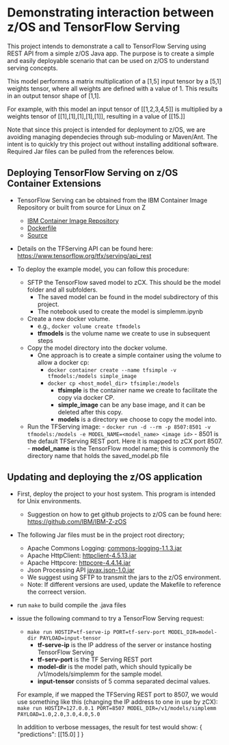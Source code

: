 # Demonstrating interaction between z/OS and TensorFlow Serving

This project intends to demonstrate a call to TensorFlow Serving using REST API from a simple z/OS Java app. 
The purpose is to create a simple and easily deployable scenario that can be used on z/OS to understand serving concepts.

This model performns a matrix multiplication of a [1,5] input tensor by a [5,1] weights tensor, where all weights are defined with a value of 1. This results in an output tensor shape of [1,1].

For example, with this model an input tensor of [[1,2,3,4,5]] is multiplied by a weights tensor of [[1],[1],[1],[1],[1]], 
resulting in a value of [[15.]]

Note that since this project is intended for deployment to z/OS, we are avoiding managing dependecies through sub-moduling or Maven/Ant.
The intent is to quickly try this project out without installing additional software. Required Jar files can be pulled from the references below.

## Deploying TensorFlow Serving on z/OS Container Extensions

- TensorFlow Serving can be obtained from the IBM Container Image Repository or built from source for Linux on Z
   - [IBM Container Image Repository](https://epwt-www.mybluemix.net/software/support/trial/cst/programwebsite.wss?siteId=1208&h=null&p=null)
   - [Dockerfile](https://github.com/linux-on-ibm-z/dockerfile-examples/blob/master/TensorFlowServing/Dockerfile)
   - [Source](https://github.com/linux-on-ibm-z/docs/wiki/Building-TensorFlow-Serving)
- Details on the TFServing API can be found here: https://www.tensorflow.org/tfx/serving/api_rest

- To deploy the example model, you can follow this procedure:
   - SFTP the TensorFlow saved model to zCX. This should be the model folder and all subfolders.
      - The saved model can be found in the model subdirectory of this project.
      - The notebook used to create the model is simplemm.ipynb
   - Create a new docker volume.
      - e.g., `docker volume create tfmodels`
      - **tfmodels** is the volume name we create to use in subsequent steps
   - Copy the model directory into the docker volume. 
      - One approach is to create a simple container using the volume to allow a docker cp:
         - `docker container create --name tfsimple -v tfmodels:/models simple_image`
         - `docker cp <host_model_dir> tfsimple:/models`
            - **tfsimple** is the container name we create to facilitate the copy via docker CP. 
            - **simple_image** can be any base image, and it can be deleted after this copy.
            - **models** is a directory we choose to copy the model into. 
   - Run the TFServing image:
         - `docker run -d --rm -p 8507:8501 -v tfmodels:/models -e MODEL_NAME=<model_name> <image id>`
            - 8501 is the default TFServing REST port. Here it is mapped to zCX port 8507. 
            - **model_name** is the TensorFlow model name; this is commonly the directory name that holds the saved_model.pb file

## Updating and deploying the z/OS application

- First, deploy the project to your host system. This program is intended for Unix environments.
   - Suggestion on how to get github projects to z/OS can be found here: https://github.com/IBM/IBM-Z-zOS
- The following Jar files must be in the project root directory;
   - Apache Commons Logging: [commons-logging-1.1.3.jar](http://archive.apache.org/dist/commons/logging/binaries/)
   - Apache HttpClient: [httpclient-4.5.13.jar](https://repo1.maven.org/maven2/org/apache/httpcomponents/httpclient/4.5.13/)
   - Apache Httpcore: [httpcore-4.4.14.jar](https://repo1.maven.org/maven2/org/apache/httpcomponents/httpcore/4.4.14/)
   - Json Processing API [javax.json-1.0.jar](https://repo1.maven.org/maven2/org/glassfish/javax.json/1.0/)
   - We suggest using SFTP to transmit the jars to the z/OS environment.
   - Note: If different versions are used, update the Makefile to reference the correect version.
- run `make` to build compile the .java files
- issue the following command to try a TensorFlow Serving request:   
   - `make run HOSTIP=tf-serve-ip PORT=tf-serv-port MODEL_DIR=model-dir PAYLOAD=input-tensor`
       - **tf-serve-ip** is the IP address of the server or instance hosting TensorFlow Serving
       - **tf-serv-port** is the TF Serving REST port
       - **model-dir** is the model path, which should typically be /v1/models/simplemm for the sample model.
       - **input-tensor** consists of 5 comma separated decimal values. 
       
   For example, if we mapped the TFServing REST port to 8507, we would use something like this (changing the IP address 
   to one in use by zCX):
      `make run HOSTIP=127.0.0.1 PORT=8507 MODEL_DIR=/v1/models/simplemm PAYLOAD=1.0,2.0,3.0,4.0,5.0`
   
   In addition to verbose messages, the result for test would show:
      {
         "predictions": [[15.0]
         ]
      }

